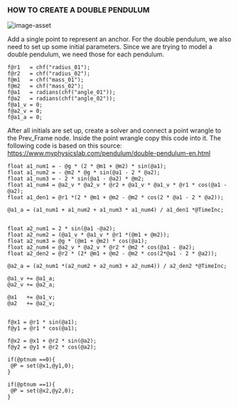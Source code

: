### HOW TO CREATE A DOUBLE PENDULUM
![image-asset](https://github.com/hanslosche/double-pendulum-vex/assets/58704289/4f7b4454-97f8-42d2-a139-f54e0661eea4)

Add a single point to represent an anchor. For the double pendulum, we also need to set up some initial parameters. Since we are trying to model a double pendulum, we need those for each pendulum.

```
f@r1   = chf("radius_01");
f@r2   = chf("radius_02");
f@m1   = chf("mass_01");
f@m2   = chf("mass_02");
f@a1   = radians(chf("angle_01"));
f@a2   = radians(chf("angle_02"));
f@a1_v = 0;
f@a2_v = 0;
f@a1_a = 0;
```

After all initials are set up, create a solver and connect a point wrangle to the  Prev_Frame node. Inside the point wrangle copy this code into it.
The following code is based on this source: https://www.myphysicslab.com/pendulum/double-pendulum-en.html

```
float a1_num1 = - @g * (2 * @m1 + @m2) * sin(@a1);
float a1_num2 = - @m2 * @g * sin(@a1 - 2 * @a2);
float a1_num3 = - 2 * sin(@a1 - @a2) * @m2;
float a1_num4 = @a2_v * @a2_v * @r2 + @a1_v * @a1_v * @r1 * cos(@a1 - @a2);
float a1_den1 = @r1 *(2 * @m1 + @m2 - @m2 * cos(2 * @a1 - 2 * @a2));

@a1_a = (a1_num1 + a1_num2 + a1_num3 * a1_num4) / a1_den1 *@TimeInc;


float a2_num1 = 2 * sin(@a1 -@a2);
float a2_num2 = (@a1_v * @a1_v * @r1 *(@m1 + @m2));
float a2_num3 = @g * (@m1 + @m2) * cos(@a1);
float a2_num4 = @a2_v * @a2_v * @r2 * @m2 * cos(@a1 - @a2);
float a2_den2 = @r2 * (2* @m1 + @m2 - @m2 * cos(2*@a1 - 2 * @a2));

@a2_a = (a2_num1 *(a2_num2 + a2_num3 + a2_num4)) / a2_den2 *@TimeInc;

@a1_v += @a1_a;
@a2_v += @a2_a;

@a1   += @a1_v;
@a2   += @a2_v;


f@x1 = @r1 * sin(@a1);
f@y1 = @r1 * cos(@a1);

f@x2 = @x1 + @r2 * sin(@a2);
f@y2 = @y1 + @r2 * cos(@a2);

if(@ptnum ==0){
 @P = set(@x1,@y1,0);
}

if(@ptnum ==1){
 @P = set(@x2,@y2,0);
}

```
